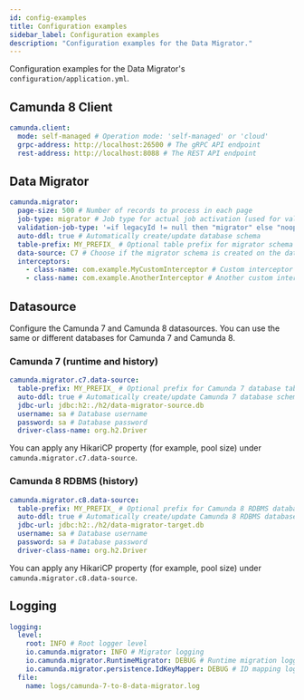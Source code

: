 ```yaml
---
id: config-examples
title: Configuration examples
sidebar_label: Configuration examples
description: "Configuration examples for the Data Migrator."
---
```


Configuration examples for the Data Migrator's `configuration/application.yml`.

## Camunda 8 Client

```yaml
camunda.client:
  mode: self-managed # Operation mode: 'self-managed' or 'cloud'
  grpc-address: http://localhost:26500 # The gRPC API endpoint
  rest-address: http://localhost:8088 # The REST API endpoint
```

## Data Migrator

```yaml
camunda.migrator:
  page-size: 500 # Number of records to process in each page
  job-type: migrator # Job type for actual job activation (used for validation and activation unless validation-job-type is defined)
  validation-job-type: '=if legacyId != null then "migrator" else "noop"' # Job type for validation (optional - falls back to job-type if not defined)
  auto-ddl: true # Automatically create/update database schema
  table-prefix: MY_PREFIX_ # Optional table prefix for migrator schema
  data-source: C7 # Choose if the migrator schema is created on the data source of 'C7' or 'C8'
  interceptors:
    - class-name: com.example.MyCustomInterceptor # Custom interceptor class
    - class-name: com.example.AnotherInterceptor # Another custom interceptor class
```

## Datasource

Configure the Camunda 7 and Camunda 8 datasources. You can use the same or different databases for Camunda 7 and Camunda 8.

### Camunda 7 (runtime and history)

```yaml
camunda.migrator.c7.data-source:
  table-prefix: MY_PREFIX_ # Optional prefix for Camunda 7 database tables
  auto-ddl: true # Automatically create/update Camunda 7 database schema
  jdbc-url: jdbc:h2:./h2/data-migrator-source.db
  username: sa # Database username
  password: sa # Database password
  driver-class-name: org.h2.Driver
```

You can apply any HikariCP property (for example, pool size) under `camunda.migrator.c7.data-source`.

### Camunda 8 RDBMS (history)

```yaml
camunda.migrator.c8.data-source:
  table-prefix: MY_PREFIX_ # Optional prefix for Camunda 8 RDBMS database tables
  auto-ddl: true # Automatically create/update Camunda 8 RDBMS database schema
  jdbc-url: jdbc:h2:./h2/data-migrator-target.db
  username: sa # Database username
  password: sa # Database password
  driver-class-name: org.h2.Driver
```

You can apply any HikariCP property (for example, pool size) under `camunda.migrator.c8.data-source`.

## Logging

```yaml
logging:
  level:
    root: INFO # Root logger level
    io.camunda.migrator: INFO # Migrator logging
    io.camunda.migrator.RuntimeMigrator: DEBUG # Runtime migration logging
    io.camunda.migrator.persistence.IdKeyMapper: DEBUG # ID mapping logging
  file:
    name: logs/camunda-7-to-8-data-migrator.log
```
